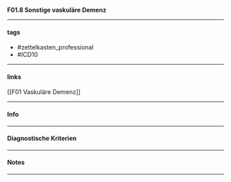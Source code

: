 __F01.8 Sonstige vaskuläre Demenz__

___________________________________________
#### tags

- #zettelkasten_professional
- #ICD10 
___________________________________________
#### links

[[F01 Vaskuläre Demenz]]

___________________________________________
#### Info

___________________________________________
#### Diagnostische Kriterien

___________________________________________
#### Notes

___________________________________________

